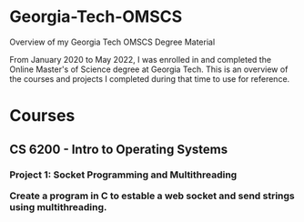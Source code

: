 # Georgia-Tech-OMSCS
Overview of my Georgia Tech OMSCS Degree Material

<p>From January 2020 to May 2022, I was enrolled in and completed the Online Master's of
Science degree at Georgia Tech. This is an overview of the courses and projects
I completed during that time to use for reference.</p>

<h1>Courses</h1>

<h2>CS 6200 - Intro to Operating Systems</h2>
<h3>Project 1: Socket Programming and Multithreading
<p>Create a program in C to estable a web socket and send strings using
multithreading.</p>
